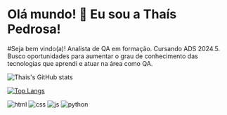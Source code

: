 ### <h1>Olá mundo! 👋 Eu sou a Thaís Pedrosa!</h1>

#Seja bem vindo(a)! Analista de QA em formação. Cursando ADS 2024.5.
Busco oportunidades para aumentar o grau de conhecimento das tecnologias que aprendi e atuar na área como QA.

![Thais's GitHub stats](https://github-readme-stats.vercel.app/api?username=thaispedrosa&show_icons=true&theme=radical) 

[![Top Langs](https://github-readme-stats.vercel.app/api/top-langs/?username=thaispedrosa&layout=compact)](https://github.com/anuraghazra/github-readme-stats)

<div>
        <img src="https://img.shields.io/badge/HTML-239120?style=for-the-badge&logo=html5&logoColor=white" alt="html">
        <img src="https://img.shields.io/badge/CSS-239120?&style=for-the-badge&logo=css3&logoColor=white" alt="css">
        <img src="https://img.shields.io/badge/JavaScript-F7DF1E?style=for-the-badge&logo=javascript&logoColor=black" alt="js">
        <img src="https://img.shields.io/badge/Python-3776AB?style=for-the-badge&logo=python&logoColor=white" alt="python">
    </div>


